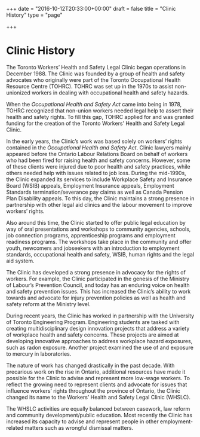 +++
date = "2016-10-12T20:33:00+00:00"
draft = false
title = "Clinic History"
type = "page"

+++
# Clinic History

The Toronto Workers’ Health and Safety Legal Clinic began operations in December 1988. The Clinic was founded by a group of health and safety advocates who originally were part of the Toronto Occupational Health Resource Centre (TOHRC). TOHRC was set up in the 1970s to assist non-unionized workers in dealing with occupational health and safety hazards. 

When the *Occupational Health and Safety Act* came into being in 1978, TOHRC recognized that non-union workers needed legal help to assert their health and safety rights. To fill this gap, TOHRC applied for and was granted funding for the creation of the Toronto Workers’ Health and Safety Legal Clinic.

In the early years, the Clinic’s work was based solely on workers’ rights contained in the *Occupational Health and Safety Act*. Clinic lawyers mainly appeared before the Ontario Labour Relations Board on behalf of workers who had been fired for raising health and safety concerns. However, some of these clients were injured due to poor health and safety practices, while others needed help with issues related to job loss. During the mid-1990s, the Clinic expanded its services to include Workplace Safety and Insurance Board (WSIB) appeals, Employment Insurance appeals, Employment Standards termination/severance pay claims as well as Canada Pension Plan Disability appeals. To this day, the Clinic maintains a strong presence in partnership with other legal aid clinics and the labour movement to improve workers’ rights.

Also around this time, the Clinic started to offer public legal education by way of oral presentations and workshops to community agencies, schools, job connection programs, apprenticeship programs and employment readiness programs. The workshops take place in the community and offer youth, newcomers and jobseekers with an introduction to employment standards, occupational health and safety, WSIB, human rights and the legal aid system.

The Clinic has developed a strong presence in advocacy for the rights of workers. For example, the Clinic participated in the genesis of the Ministry of Labour’s Prevention Council, and today has an enduring voice on health and safety prevention issues. This has increased the Clinic’s ability to work towards and advocate for injury prevention policies as well as health and safety reform at the Ministry level.

During recent years, the Clinic has worked in partnership with the University of Toronto Engineering Program. Engineering students are tasked with creating multidisciplinary design innovation projects that address a variety of workplace health and safety concerns. These projects are aimed at developing innovative approaches to address workplace hazard exposures, such as radon exposure. Another project examined the use of and exposure to mercury in laboratories.

The nature of work has changed drastically in the past decade. With precarious work on the rise in Ontario, additional resources have made it possible for the Clinic to advise and represent more low-wage workers. To reflect the growing need to represent clients and advocate for issues that influence workers’ rights throughout the province of Ontario, the Clinic changed its name to the Workers’ Health and Safety Legal Clinic (WHSLC). 

The WHSLC activities are equally balanced between casework, law reform and community development/public education. Most recently the Clinic has increased its capacity to advise and represent people in other employment-related matters such as wrongful dismissal matters.
